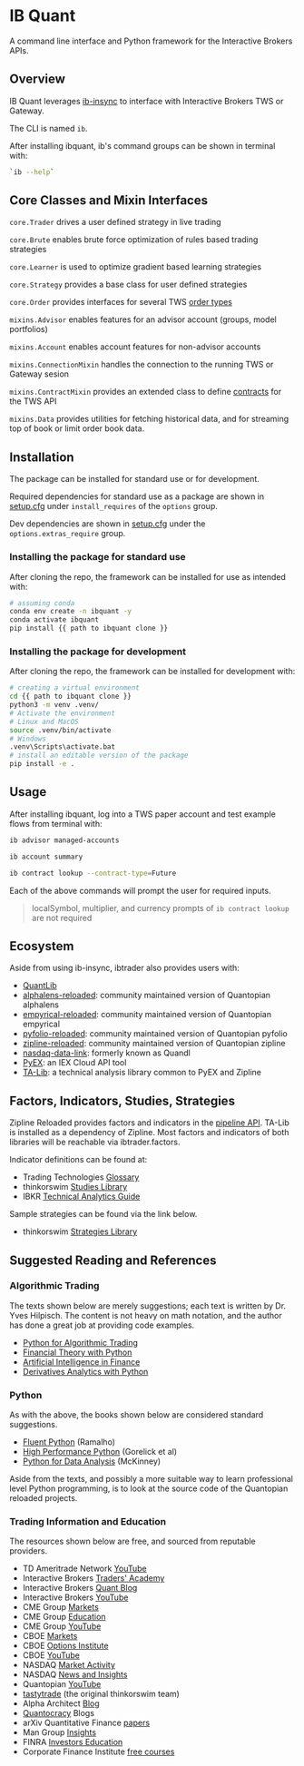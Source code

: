 <!-- # Copyright Justin R. Goheen.
#
# Licensed under the Apache License, Version 2.0 (the "License");
# you may not use this file except in compliance with the License.
# You may obtain a copy of the License at
#
#     http://www.apache.org/licenses/LICENSE-2.0
#
# Unless required by applicable law or agreed to in writing, software
# distributed under the License is distributed on an "AS IS" BASIS,
# WITHOUT WARRANTIES OR CONDITIONS OF ANY KIND, either express or implied.
# See the License for the specific language governing permissions and
# limitations under the License. -->

# IB Quant

A command line interface and Python framework for the Interactive Brokers APIs.


## Overview

IB Quant leverages [ib-insync](https://github.com/erdewit/ib_insync) to interface with Interactive Brokers TWS or Gateway.

The CLI is named `ib`.

After installing ibquant, ib's command groups can be shown in terminal with:

```sh
`ib --help`
```

## Core Classes and Mixin Interfaces


`core.Trader` drives a user defined strategy in live trading

`core.Brute` enables brute force optimization of rules based trading strategies

`core.Learner` is used to optimize gradient based learning strategies

`core.Strategy` provides a base class for user defined strategies

`core.Order` provides interfaces for several TWS [order types](https://interactivebrokers.github.io/tws-api/available_orders.html)

`mixins.Advisor` enables features for an advisor account (groups, model portfolios)

`mixins.Account` enables account features for non-advisor accounts

`mixins.ConnectionMixin` handles the connection to the running TWS or Gateway sesion

`mixins.ContractMixin` provides an extended class to define [contracts](https://interactivebrokers.github.io/tws-api/contracts.html) for the TWS API

`mixins.Data` provides utilities for fetching historical data, and for streaming top of book or limit order book data.



## Installation

The package can be installed for standard use or for development.

Required dependencies for standard use as a package are shown in [setup.cfg](setup.cfg) under `install_requires` of the `options` group.

Dev dependencies are shown in [setup.cfg](setup.cfg) under the `options.extras_require` group.

### Installing the package for standard use
After cloning the repo, the framework can be installed for use as intended with:

```sh
# assuming conda
conda env create -n ibquant -y
conda activate ibquant
pip install {{ path to ibquant clone }}
```


### Installing the package for development
After cloning the repo, the framework can be installed for development with:

```sh
# creating a virtual environment
cd {{ path to ibquant clone }}
python3 -m venv .venv/
# Activate the environment
# Linux and MacOS
source .venv/bin/activate
# Windows
.venv\Scripts\activate.bat
# install an editable version of the package
pip install -e .
```

## Usage

After installing ibquant, log into a TWS paper account and test example flows from terminal with:

```sh
ib advisor managed-accounts
```

```sh
ib account summary
```

```sh
ib contract lookup --contract-type=Future
```

Each of the above commands will prompt the user for required inputs.

> localSymbol, multiplier, and currency prompts of  `ib contract lookup` are not required

## Ecosystem

Aside from using ib-insync, ibtrader also provides users with:

- [QuantLib](https://quantlib-python-docs.readthedocs.io/en/latest/)
- [alphalens-reloaded](https://alphalens.ml4trading.io/): community maintained version of Quantopian alphalens
- [empyrical-reloaded](https://empyrical.ml4trading.io/): community maintained version of Quantopian empyrical
- [pyfolio-reloaded](https://pyfolio.ml4trading.io/): community maintained version of Quantopian pyfolio
- [zipline-reloaded](https://zipline.ml4trading.io/): community maintained version of Quantopian zipline
- [nasdaq-data-link](https://docs.data.nasdaq.com/docs/python-installation): formerly known as Quandl
- [PyEX](https://pyex.readthedocs.io/en/latest/): an IEX Cloud API tool
- [TA-Lib](http://mrjbq7.github.io/ta-lib/): a technical analysis library common to PyEX and Zipline

## Factors, Indicators, Studies, Strategies

Zipline Reloaded provides factors and indicators in the [pipeline API](https://zipline.ml4trading.io/api-reference.html#pipeline-api). TA-Lib is installed as a dependency of Zipline. Most factors and indicators of both libraries will be reachable via ibtrader.factors.

Indicator definitions can be found at:

- Trading Technologies [Glossary](https://library.tradingtechnologies.com/trade/chrt-technical-indicators.html)
- thinkorswim [Studies Library](https://tlc.thinkorswim.com/center/reference/Tech-Indicators/studies-library)
- IBKR [Technical Analytics Guide](https://guides.interactivebrokers.com/tws/twsguide.htm#chartindicatorstop.htm?TocPath=Technical%2520Analytics%257CChart%2520Indicators%257C_____0)

Sample strategies can be found via the link below.

- thinkorswim [Strategies Library](https://tlc.thinkorswim.com/center/reference/Tech-Indicators/strategies)

## Suggested Reading and References

### Algorithmic Trading

The texts shown below are merely suggestions; each text is written by Dr. Yves Hilpisch. The content is not heavy on math notation, and the author has done a great job at providing code examples.

- [Python for Algorithmic Trading](https://books.google.com/books?id=q4SXzQEACAAJ&dq=inauthor:%22Yves+Hilpisch%22&hl=en&newbks=1&newbks_redir=1&sa=X&ved=2ahUKEwjF_tT2-ML5AhWmt4QIHZv4C2EQ6AF6BAgDEAI)
- [Financial Theory with Python](https://books.google.com/books?id=M31EEAAAQBAJ&printsec=frontcover&dq=inauthor:%22Yves+Hilpisch%22&hl=en&newbks=1&newbks_redir=1&sa=X&ved=2ahUKEwjF_tT2-ML5AhWmt4QIHZv4C2EQ6AF6BAgLEAI)
- [Artificial Intelligence in Finance](https://books.google.com/books?id=6WGEzQEACAAJ&dq=inauthor:%22Yves+Hilpisch%22&hl=en&newbks=1&newbks_redir=1&sa=X&ved=2ahUKEwjF_tT2-ML5AhWmt4QIHZv4C2EQ6AF6BAgEEAI)
- [Derivatives Analytics with Python](https://www.google.com/books/edition/Derivatives_Analytics_with_Python/5IvACQAAQBAJ?hl=en)


### Python

As with the above, the books shown below are considered standard suggestions.

- [Fluent Python](https://www.google.com/books/edition/Fluent_Python/H1SXzQEACAAJ?hl=en) (Ramalho)
- [High Performance Python](https://www.google.com/books/edition/High_Performance_Python/GMyzyQEACAAJ?hl=en) (Gorelick et al)
- [Python for Data Analysis](https://wesmckinney.com/book/) (McKinney)

Aside from the texts, and possibly a more suitable way to learn professional level Python programming, is to look at the source code of the Quantopian reloaded projects.


### Trading Information and Education

The resources shown below are free, and sourced from reputable providers.

- TD Ameritrade Network [YouTube](https://www.youtube.com/c/TDAmeritradeNetwork)
- Interactive Brokers [Traders' Academy](https://tradersacademy.online/)
- Interactive Brokers [Quant Blog](https://www.tradersinsight.news/category/ibkr-quant-news/)
- Interactive Brokers [YouTube](https://www.youtube.com/c/interactivebrokers)
- CME Group [Markets](https://www.cmegroup.com/markets.html)
- CME Group [Education](https://www.cmegroup.com/education.html)
- CME Group [YouTube](https://www.youtube.com/user/cmegroup)
- CBOE [Markets](https://www.cboe.com/markets/)
- CBOE [Options Institute](https://www.cboe.com/optionsinstitute/)
- CBOE [YouTube](https://www.youtube.com/user/CBOEtv)
- NASDAQ [Market Activity](https://www.nasdaq.com/market-activity)
- NASDAQ [News and Insights](https://www.nasdaq.com/news-and-insights)
- Quantopian [YouTube](https://www.youtube.com/channel/UC606MUq45P3zFLa4VGKbxsg)
- [tastytrade](https://tastytrade.thinkific.com/) (the original thinkorswim team)
- Alpha Architect [Blog](https://alphaarchitect.com/blog/)
- [Quantocracy](https://quantocracy.com/) Blogs
- arXiv Quantitative Finance [papers](https://arxiv.org/archive/q-fin)
- Man Group [Insights](https://www.man.com/insights)
- FINRA [Investors Education](https://www.finra.org/investors#/)
- Corporate Finance Institute [free courses](https://corporatefinanceinstitute.com/collections/)
